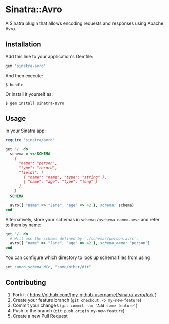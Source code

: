# Sinatra::Avro

A Sinatra plugin that allows encoding requests and responses using Apache Avro.

## Installation

Add this line to your application's Gemfile:

```ruby
gem 'sinatra-avro'
```

And then execute:

    $ bundle

Or install it yourself as:

    $ gem install sinatra-avro

## Usage

In your Sinatra app:

```ruby
require 'sinatra/avro'

get '/' do
  schema = <<-SCHEMA
    {
      "name": "person",
      "type": "record",
      "fields": [
        { "name": "name", "type": "string" },
        { "name": "age", "type": "long" }
      ]
    }
  SCHEMA

  avro({ "name" => "Jane", "age" => 42 }, schema: schema)
end
```

Alternatively, store your schemas in `schemas/<schema-name>.avsc` and refer to them by name:

```ruby
get '/' do
  # Will use the schema defined by `./schemas/person.avsc`.
  avro({ "name" => "Jane", "age" => 42 }, schema_name: "person")
end
```

You can configure which directory to look up schema files from using

```ruby
set :avro_schema_dir, "some/other/dir"
```


## Contributing

1. Fork it ( https://github.com/[my-github-username]/sinatra-avro/fork )
2. Create your feature branch (`git checkout -b my-new-feature`)
3. Commit your changes (`git commit -am 'Add some feature'`)
4. Push to the branch (`git push origin my-new-feature`)
5. Create a new Pull Request

